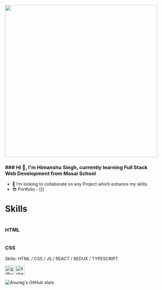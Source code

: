 <img src="https://user-images.githubusercontent.com/99639007/169049031-edbc0500-f7bd-40e4-bd80-7595e934d583.png" alt="" height="500">
<h3>### Hi 👋, I'm Himanshu Singh, currently learning Full Stack Web Development from Masai School</h3>


- 👯 I’m looking to collaborate on any Project which enhance my skills.
- 😎 Portfolio - [<a href=""></a>]]


<h1>Skills</h1>
<div  display: grid;
    grid-template-columns: repeat(5,200px);
    justify-content: center;
    gap:20px;>
 <div>
  <img src="https://gayathry-portfolio.vercel.app/html.png" alt="" height:"20" margin-top:"10"/>
  <h3>HTML</h3>
 </div>
  <div>
  <img src="https://gayathry-portfolio.vercel.app/css.png" alt="" height:"20" margin-top:"10"/>
  <h3>CSS</h3>
 </div>
</div>


Skills: HTML / CSS / JS / REACT / REDUX / TYPESCRIPT 
 


[<img src='https://cdn.jsdelivr.net/npm/simple-icons@3.0.1/icons/github.svg' alt='github' height='30'>](https://github.com/https://github.com/Himanshu5296) 
[<img src='https://cdn.jsdelivr.net/npm/simple-icons@3.0.1/icons/linkedin.svg' alt='linkedin' height='30'>](https://www.linkedin.com/in/https://www.linkedin.com/in/himanshusingh52//)   

![Anurag's GitHub stats](https://github-readme-stats.vercel.app/api?username=Himanshu5296&show_icons=true)
